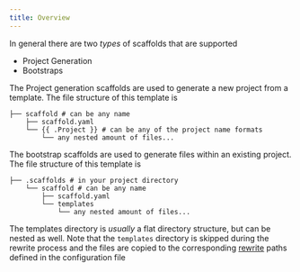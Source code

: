 ```yaml
---
title: Overview
---
```


In general there are two _types_ of scaffolds that are supported

- Project Generation
- Bootstraps

The Project generation scaffolds are used to generate a new project from a template. The file structure of this template is

```
├── scaffold # can be any name
    ├── scaffold.yaml
    └── {{ .Project }} # can be any of the project name formats
        └── any nested amount of files...
```

The bootstrap scaffolds are used to generate files within an existing project. The file structure of this template is

```
├── .scaffolds # in your project directory
    └── scaffold # can be any name
        ├── scaffold.yaml
        └── templates
            └── any nested amount of files...
```

The templates directory is _usually_ a flat directory structure, but can be nested as well. Note that the `templates` directory is skipped during the rewrite process and the files are copied to the corresponding [rewrite](#rewrites) paths defined in the configuration file